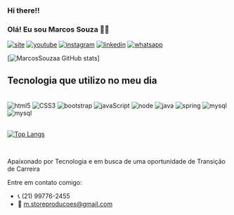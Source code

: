 ### Hi there!!

### Olá! Eu sou Marcos Souza ✋🏿


[![site](https://img.shields.io/badge/visite-site-76B900?style=for-the-badge&logo=nvidia&logoColor=white)](https://statuslinegrafica.cliccard.info/)
[![youtube](https://img.shields.io/badge/YouTube-FF0000?style=for-the-badge&logo=youtube&logoColor=white)]( https://www.youtube.com/channel/UCtDBYUn1GP85u9BCNcpX6Bg)
[![instagram](https://img.shields.io/badge/Instagram-E4405F?style=for-the-badge&logo=instagram&logoColor=white)](https://www.instagram.com/statuslinegrafica/)
[![linkedin](https://img.shields.io/badge/LinkedIn-0077B5?style=for-the-badge&logo=linkedin&logoColor=white)](https://www.linkedin.com/in/marcosantoniosouza)
[![whatsapp](https://img.shields.io/badge/WhatsApp-25D366?style=for-the-badge&logo=whatsapp&logoColor=white)](https://api.whatsapp.com/send?phone=5521997762455&text=Ol%C3%A1%2C%20gostaria%20de%20saber%20mais%20sobre%20produtos%20digitais!)

[![MarcosSouzaa GitHub stats](https://github-readme-stats.vercel.app/api?username=MarcosSouzaa&show_icons=true&theme=radical)]

## Tecnologia que utilizo no meu dia

<div style="dysplay: inline_block"></br>
   <img align="center" alt="html5" src="https://img.shields.io/badge/HTML5-E34F26?style=for-the-badge&logo=html5&logoColor=white" /> 
   <img align="center" alt="CSS3" src=https://img.shields.io/badge/CSS3-1572B6?style=for-the-badge&logo=css3&logoColor=white" /> 
   <img align="center" alt="bootstrap" src=https://img.shields.io/badge/Bootstrap-563D7C?style=for-the-badge&logo=bootstrap&logoColor=white" /> 
   <img align="center" alt="javaScript" src="https://img.shields.io/badge/JavaScript-323330?style=for-the-badge&logo=javascript&logoColor=F7DF1E" /> 
   <img align="center" alt="node" src="https://img.shields.io/badge/Node.js-43853D?style=for-the-badge&logo=node.js&logoColor=white" /> 
   <img align="center" alt="java" src="https://img.shields.io/badge/Java-ED8B00?style=for-the-badge&logo=openjdk&logoColor=white" /> 
   <img align="center" alt="spring" src="https://img.shields.io/badge/Spring-6DB33F?style=for-the-badge&logo=spring&logoColor=white" /> 
   <img align="center" alt="mysql" src="https://img.shields.io/badge/MySQL-00000F?style=for-the-badge&logo=mysql&logoColor=white" />
    <img align="center" alt="mysql" src="https://img.shields.io/badge/PYTHON-00000F?style=for-the-badge&logo=Python&logoColor=darkblue" />
   
</div><br/>


[![Top Langs](https://github-readme-stats.vercel.app/api/top-langs/?username=MarcosSouzaa&layout=pie)](https://github.com/marcossouzaa/github-readme-stats)


<br/>
 
 Apaixonado por Tecnologia e em busca de uma oportunidade de Transição de Carreira

 Entre em contato comigo:
 - 📞 (21) 99776-2455
 - 📨 m.storeproducoes@gmail.com


 
